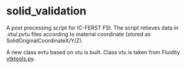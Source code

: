 # solid_validation

A post processing script for IC-FERST FSI. 
The script retieves data in .vtu/.pvtu files according to material coordinate (stored as SolidOriginalCoordinateX/Y/Z).

A new class evtu based on vtu is built. Class vtu is taken from Fluidity [vtktools.py](https://github.com/FluidityProject/fluidity/blob/master/python/vtktools.py).
